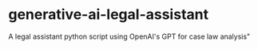 # generative-ai-legal-assistant
A legal assistant python script using OpenAI's GPT for case law analysis"
